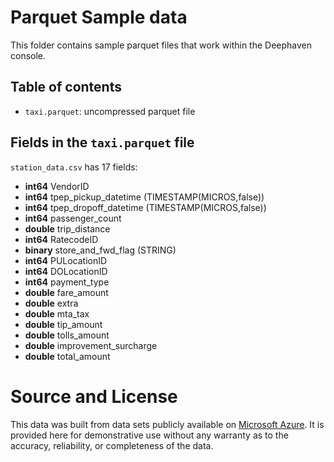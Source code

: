 # Parquet Sample data

This folder contains sample parquet files that work within the Deephaven console. 

## Table of contents

- `taxi.parquet`: uncompressed parquet file

## Fields in the `taxi.parquet` file

`station_data.csv` has 17 fields:

  - **int64** VendorID
  - **int64**  tpep_pickup_datetime (TIMESTAMP(MICROS,false))
  - **int64**  tpep_dropoff_datetime (TIMESTAMP(MICROS,false))
  - **int64**  passenger_count
  - **double**  trip_distance
  - **int64**  RatecodeID
  - **binary**  store_and_fwd_flag (STRING)
  - **int64**  PULocationID
  - **int64**  DOLocationID
  - **int64**  payment_type
  - **double**  fare_amount
  - **double**  extra
  - **double**  mta_tax
  - **double**  tip_amount
  - **double**  tolls_amount
  - **double**  improvement_surcharge
  - **double**  total_amount

# Source and License

This data was built from data sets publicly available on [Microsoft Azure](https://azure.microsoft.com/en-us/services/open-datasets/catalog/nyc-taxi-limousine-commission-yellow-taxi-trip-records/). It is provided here for demonstrative use without any warranty as to the accuracy, reliability, or completeness of the data.
